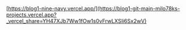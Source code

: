 [https://blog1-nine-navy.vercel.app/](https://blog1-git-main-milo78ks-projects.vercel.app?_vercel_share=YH47XJb7Ww1fOw1s0vFrwLXSIi6Sx2wV)
